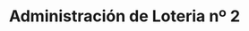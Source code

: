 ---
title: "Administración de Loteria nº 2"
url: /cuellar/administracion-de-loteria-no-2/
shop: lotería
---